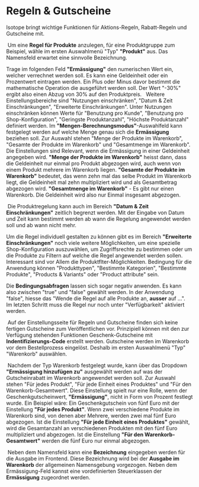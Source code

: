# Regeln & Gutscheine

Isotope bringt wichtige Funktionen für Aktions-Regeln, Rabatt-Regeln und Gutscheine mit.

 Um eine **Regel für Produkte** anzulegen, für eine Produktgruppe zum Beispiel, wähle im ersten Auswahlmenü "Typ" **"Produkt"** aus. Das Namensfeld erwartet eine sinnvolle Bezeichnung.

Trage im folgenden Feld **"Ermässigung"** den numerischen Wert ein, welcher verrechnet werden soll. Es kann eine Geldeinheit oder ein Prozentwert eintragen werden. Ein Plus oder Minus davor bestimmt die mathematische Operation die ausgeführt werden soll. Der Wert "-30%" ergibt also einen Abzug von 30% auf den Produktpreis.  
Weitere Einstellungsbereiche sind "Nutzungen einschränken", "Datum & Zeit Einschränkungen", "Erweiterte Einschränkungen". Unter Nutzungen einschränken können Werte für "Benutzung pro Kunde", "Benutzung pro Shop-Konfiguration", "Geringste Produktanzahl", "Höchste Produktanzahl" definiert werden. Im **"Mengen-Berechnungsmodus"**-Auswahlfeld kann festgelegt werden auf welche Menge genau sich die **Ermässigung** beziehen soll. Zur Auswahl stehen "Menge der Produkte im Warenkorb", "Gesamte der Produkte im Warenkorb" und "Gesamtmenge im Warenkorb". Die Einstellungen sind Relevant, wenn die Ermässigung in einer Geldeinheit angegeben wird. **"Menge der Produkte im Warenkorb"** heisst dann, dass die Geldeinheit nur einmal pro Produkt abgezogen wird, auch wenn von einem Produkt mehrere im Warenkorb liegen. **"Gesamte der Produkte im Warenkorb"** bedeutet, das wenn zehn mal das selbe Produkt im Warenkorb liegt, die Geldeinheit mal zehn multipliziert wird und als Gesamtbetrag abgezogen wird. **"Gesamtmenge im Warenkorb"** - Es gibt nur einen Warenkorb. Die Geldeinheit wird also nur Einmal insgesamt abgezogen.

 Die Produktregelung kann auch im Bereich **"Datum & Zeit Einschränkungen"** zeitlich begrenzt werden. Mit der Eingabe von Datum und Zeit kann bestimmt werden ab wann die Regelung angewendet werden soll und ab wann nicht mehr.


Um die Regel individuell gestalten zu können gibt es im Bereich **"Erweiterte Einschränkungen"** noch viele weitere Möglichkeiten, um eine spezielle Shop-Konfiguration auszuwählen, um Zugriffsrechte zu bestimmen oder um die Produkte zu Filtern auf welche die Regel angewendet werden sollen. Interessant sind vor Allem die Produktflter-Möglichkeiten. Bedingung für die Anwendung können "Produkttypen", "Bestimmte Kategorien", "Bestimmte Produkte", "Products & Variants" oder "Product attribute" sein.


Die **Bedingungsabfragen** lassen sich sogar negativ anwenden. Es kann also zwischen "true" und "false" gewählt werden. In der Anwendung "false", hiesse das "Wende die Regel auf alle Produkte an, **ausser** auf …".  Im letzten Schritt muss die Regel nur noch unter "Verfügbarkeit" aktiviert werden.

 Auf der Einstellungsseite für Regeln und Gutscheine finden sich keine fertigen Gutscheine zum Veröffentlichen vor. Prinzipiell können mit den zur Verfügung stehenden Funktionen Geschenk-Gutscheine mit **Indentifizierungs-Code** erstellt werden.  Gutscheine werden im Warenkorb vor dem  Bestellprozess eingelöst. Deshalb im ersten Auswahlmenü "Typ" "Warenkorb" auswählen.

 Nachdem der Typ Warenkorb festgelegt wurde, kann über das Dropdown **"Ermässigung hinzufügen zu"** ausgewählt werden auf was der Gutscheinrabatt im Warenkorb angewendet werden soll. Zur Auswahl stehen "Für jedes Produkt", "Für jede Einheit eines Produktes" und "Für den Warenkorb-Gesamtwert". Diese Einstellung spielt nur eine Rolle, wenn der Geschenkgutscheinwert, **"Ermässigung"**, nicht in Form von Prozent festlegt wurde. Ein Beispiel wäre: Ein Geschenkgutschein von fünf Euro mit der Einstellung **"Für jedes Produkt"**. Wenn zwei verschiedene Produkte im Warenkorb sind, von denen aber Mehrere, werden zwei mal fünf Euro abgezogen. Ist die Einstellung **"Für jede Einheit eines Produktes"** gewählt, wird die Gesamtanzahl an verschiedenen Produkten mit den fünf Euro multipliziert und abgezogen. Ist die Einstellung  **"Für den Warenkorb-Gesamtwert"** werden die fünf Euro nur einmal abgezogen.

 Neben dem Namensfeld kann eine **Bezeichnung** eingegeben werden für die Ausgabe im Frontend. Diese Bezeichnung wird bei der **Ausgabe im Warenkorb** der allgemeinen Namensgebung vorgezogen. Neben dem Ermässigung-Feld kannst eine vordefinierten Steuerklassen der **Ermässigung** zugeordnet werden.